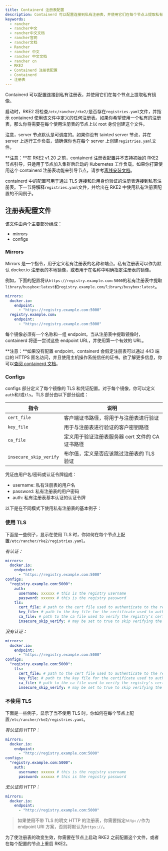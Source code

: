 ```yaml
---
title: Containerd 注册表配置
description: Containerd 可以配置连接到私有注册表，并使用它们在每个节点上提取私有镜像。
keywords:
  - rancher
  - rancher中文
  - rancher中文文档
  - rancher官网
  - rancher文档
  - Rancher
  - rancher 中文
  - rancher 中文文档
  - rancher cn
  - RKE2
  - Containerd 注册表配置
  - Containerd
  - 注册表
---
```



Containerd 可以配置连接到私有注册表，并使用它们在每个节点上提取私有镜像。

启动时，RKE2 将检查`/etc/rancher/rke2/`是否存在`registries.yaml`文件，并指示 containerd 使用该文件中定义的任何注册表。如果你希望使用一个私有的注册表，那么你将需要在每个使用注册表的节点上以 root 身份创建这个文件。

注意，server 节点默认是可调度的。如果你没有 tainted server 节点，并在 server 上运行工作负载，请确保你也在每个 server 上创建`registries.yaml`文件。

**注意：**在 RKE2 v1.20 之前，containerd 注册表配置并不支持初始的 RKE2 节点引导，只适用于节点加入集群后启动的 Kubernetes 工作负载。如果你打算使用这个 containerd 注册表功能来引导节点，请参考[离线安装文档](/docs/rke2/install/airgap/_index)。

containerd 中的配置可用于通过 TLS 连接和启用身份验证的注册表连接到私有注册表。下一节将解释`registries.yaml`文件，并给出在 RKE2 中使用私有注册表配置的不同例子。

## 注册表配置文件

该文件由两个主要部分组成：

- mirrors
- configs

### Mirrors

Mirrors 是一个指令，用于定义私有注册表的名称和端点。私有注册表可以作为默认 docker.io 注册表的本地镜像，或者用于在名称中明确指定注册表的镜像。

例如，下面的配置将从`https://registry.example.com:5000`的私有注册表中提取`library/busybox:latest`和`registry.example.com/library/busybox:latest`。

```yaml
mirrors:
  docker.io:
    endpoint:
      - "https://registry.example.com:5000"
  registry.example.com:
    endpoint:
      - "https://registry.example.com:5000"
```

每个镜像必须有一个名称和一组 endpoint。当从注册表中提取镜像时，containerd 将逐一尝试这些 endpoint URL，并使用第一个有效的 URL。

**注意：**如果没有配置 endpoint，containerd 会假定注册表可以通过 443 端口的 HTTPS 匿名访问，并且使用主机操作系统信任的证书。欲了解更多信息，你可以[查阅 containerd 文档](https://github.com/containerd/containerd/blob/master/docs/cri/registry.md#configure-registry-endpoint)。

### Configs

configs 部分定义了每个镜像的 TLS 和凭证配置。对于每个镜像，你可以定义`auth`和/或`tls`。TLS 部分由以下部分组成：

| 指令                   | 说明                                             |
| ---------------------- | ------------------------------------------------ |
| `cert_file`            | 客户端证书路径，将用于与注册表进行验证           |
| `key_file`             | 用于与注册表进行验证的客户密钥路径               |
| `ca_file`              | 定义用于验证注册表服务器 cert 文件的 CA 证书路径 |
| `insecure_skip_verify` | 布尔值，定义是否应该跳过注册表的 TLS 验证        |

凭证由用户名/密码或认证令牌组成：

- username: 私有注册表的用户名
- password: 私有注册表的用户密码
- auth: 私有注册表基本认证的认证令牌

以下是在不同模式下使用私有注册表的基本例子：

### 使用 TLS

下面是一些例子，显示在使用 TLS 时，你如何在每个节点上配置`/etc/rancher/rke2/registries.yaml`。

_有认证：_

```yaml
mirrors:
  docker.io:
    endpoint:
      - "https://registry.example.com:5000"
configs:
  "registry.example.com:5000":
    auth:
      username: xxxxxx # this is the registry username
      password: xxxxxx # this is the registry password
    tls:
      cert_file: # path to the cert file used to authenticate to the registry
      key_file: # path to the key file for the certificate used to authenticate to the registry
      ca_file: # path to the ca file used to verify the registry's certificate
      insecure_skip_verify: # may be set to true to skip verifying the registry's certificate
```

_没有认证：_

```yaml
mirrors:
  docker.io:
    endpoint:
      - "https://registry.example.com:5000"
configs:
  "registry.example.com:5000":
    tls:
      cert_file: # path to the cert file used to authenticate to the registry
      key_file: # path to the key file for the certificate used to authenticate to the registry
      ca_file: # path to the ca file used to verify the registry's certificate
      insecure_skip_verify: # may be set to true to skip verifying the registry's certificate
```

### 不使用 TLS

下面是一些例子，显示了当不使用 TLS 时，你如何在每个节点上配置`/etc/rancher/rke2/registries.yaml`。

_有认证的 HTTP：_

```yaml
mirrors:
  docker.io:
    endpoint:
      - "http://registry.example.com:5000"
configs:
  "registry.example.com:5000":
    auth:
      username: xxxxxx # this is the registry username
      password: xxxxxx # this is the registry password
```

_无认证的 HTTP：_

```yaml
mirrors:
  docker.io:
    endpoint:
      - "http://registry.example.com:5000"
```

> 如果使用不带 TLS 的明文 HTTP 的注册表，你需要指定`http://`作为 endpoint URI 方案，否则将默认为`https://`。

为了使注册表的改变生效，你需要在节点上启动 RKE2 之前配置这个文件，或者在每个配置的节点上重启 RKE2。
